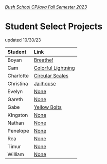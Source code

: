 [_Bush School CPJava Fall Semester 2023_](https://chandrunarayan.github.io/cpjava/)
# Student Select Projects

updated 10/30/23

| Student | Link
| :--- | :--- |
| Boyan     | [Breathe!](https://openprocessing.org/sketch/2066777)
| Cam       | [Colorful Lightning](https://openprocessing.org/sketch/2067850)
| Charlotte | [Circular Scales](https://openprocessing.org/sketch/2068111)
| Christina | [Jailhouse](https://openprocessing.org/sketch/2068095)
| Evelyn    | [None]()
| Gareth    | [None]()
| Gabe      | [Yellow Bolts](https://openprocessing.org/sketch/2068116)
| Kingston  | [None]()
| Nathan    | [None]()
| Penelope  | [None]()
| Rea       | [None]()
| Timur     | [None]()
| William   | [None]()
